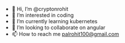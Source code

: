 - 👋 Hi, I’m @cryptonrohit
- 👀 I’m interested in coding
- 🌱 I’m currently learning kubernetes
- 💞️ I’m looking to collaborate on angular
- 📫 How to reach me palrohit100@gmail.com

<!---
cryptonrohit/cryptonrohit is a ✨ special ✨ repository because its `README.md` (this file) appears on your GitHub profile.
You can click the Preview link to take a look at your changes.
--->
